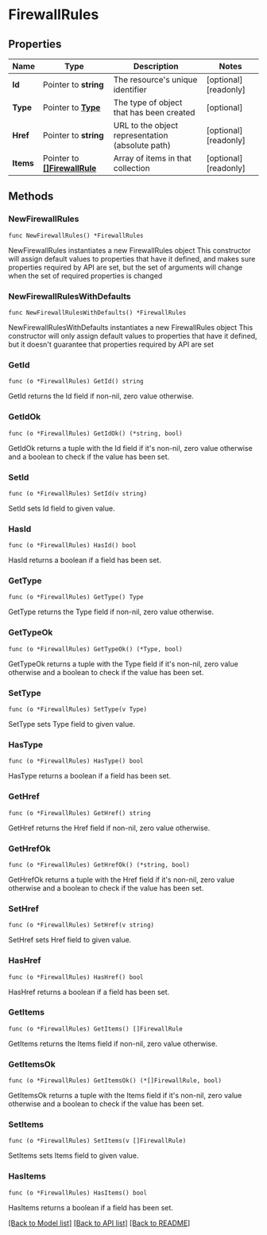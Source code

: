 # FirewallRules

## Properties

Name | Type | Description | Notes
------------ | ------------- | ------------- | -------------
**Id** | Pointer to **string** | The resource&#39;s unique identifier | [optional] [readonly] 
**Type** | Pointer to [**Type**](Type.md) | The type of object that has been created | [optional] 
**Href** | Pointer to **string** | URL to the object representation (absolute path) | [optional] [readonly] 
**Items** | Pointer to [**[]FirewallRule**](FirewallRule.md) | Array of items in that collection | [optional] [readonly] 

## Methods

### NewFirewallRules

`func NewFirewallRules() *FirewallRules`

NewFirewallRules instantiates a new FirewallRules object
This constructor will assign default values to properties that have it defined,
and makes sure properties required by API are set, but the set of arguments
will change when the set of required properties is changed

### NewFirewallRulesWithDefaults

`func NewFirewallRulesWithDefaults() *FirewallRules`

NewFirewallRulesWithDefaults instantiates a new FirewallRules object
This constructor will only assign default values to properties that have it defined,
but it doesn't guarantee that properties required by API are set

### GetId

`func (o *FirewallRules) GetId() string`

GetId returns the Id field if non-nil, zero value otherwise.

### GetIdOk

`func (o *FirewallRules) GetIdOk() (*string, bool)`

GetIdOk returns a tuple with the Id field if it's non-nil, zero value otherwise
and a boolean to check if the value has been set.

### SetId

`func (o *FirewallRules) SetId(v string)`

SetId sets Id field to given value.

### HasId

`func (o *FirewallRules) HasId() bool`

HasId returns a boolean if a field has been set.

### GetType

`func (o *FirewallRules) GetType() Type`

GetType returns the Type field if non-nil, zero value otherwise.

### GetTypeOk

`func (o *FirewallRules) GetTypeOk() (*Type, bool)`

GetTypeOk returns a tuple with the Type field if it's non-nil, zero value otherwise
and a boolean to check if the value has been set.

### SetType

`func (o *FirewallRules) SetType(v Type)`

SetType sets Type field to given value.

### HasType

`func (o *FirewallRules) HasType() bool`

HasType returns a boolean if a field has been set.

### GetHref

`func (o *FirewallRules) GetHref() string`

GetHref returns the Href field if non-nil, zero value otherwise.

### GetHrefOk

`func (o *FirewallRules) GetHrefOk() (*string, bool)`

GetHrefOk returns a tuple with the Href field if it's non-nil, zero value otherwise
and a boolean to check if the value has been set.

### SetHref

`func (o *FirewallRules) SetHref(v string)`

SetHref sets Href field to given value.

### HasHref

`func (o *FirewallRules) HasHref() bool`

HasHref returns a boolean if a field has been set.

### GetItems

`func (o *FirewallRules) GetItems() []FirewallRule`

GetItems returns the Items field if non-nil, zero value otherwise.

### GetItemsOk

`func (o *FirewallRules) GetItemsOk() (*[]FirewallRule, bool)`

GetItemsOk returns a tuple with the Items field if it's non-nil, zero value otherwise
and a boolean to check if the value has been set.

### SetItems

`func (o *FirewallRules) SetItems(v []FirewallRule)`

SetItems sets Items field to given value.

### HasItems

`func (o *FirewallRules) HasItems() bool`

HasItems returns a boolean if a field has been set.


[[Back to Model list]](../README.md#documentation-for-models) [[Back to API list]](../README.md#documentation-for-api-endpoints) [[Back to README]](../README.md)


